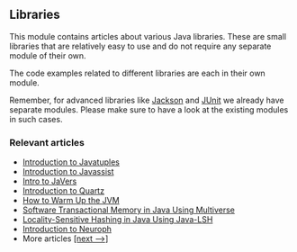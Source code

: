 ## Libraries

This module contains articles about various Java libraries. 
These are small libraries that are relatively easy to use and do not require any separate module of their own.

The code examples related to different libraries are each in their own module.

Remember, for advanced libraries like [Jackson](/jackson) and [JUnit](/testing-modules) we already have separate modules. Please make sure to have a look at the existing modules in such cases.

### Relevant articles

- [Introduction to Javatuples](https://www.baeldung.com/java-tuples)
- [Introduction to Javassist](https://www.baeldung.com/javassist)
- [Intro to JaVers](https://www.baeldung.com/javers)
- [Introduction to Quartz](https://www.baeldung.com/quartz)
- [How to Warm Up the JVM](https://www.baeldung.com/java-jvm-warmup)
- [Software Transactional Memory in Java Using Multiverse](https://www.baeldung.com/java-multiverse-stm)
- [Locality-Sensitive Hashing in Java Using Java-LSH](https://www.baeldung.com/locality-sensitive-hashing)
- [Introduction to Neuroph](https://www.baeldung.com/neuroph)
- More articles [[next -->]](/libraries-2)
